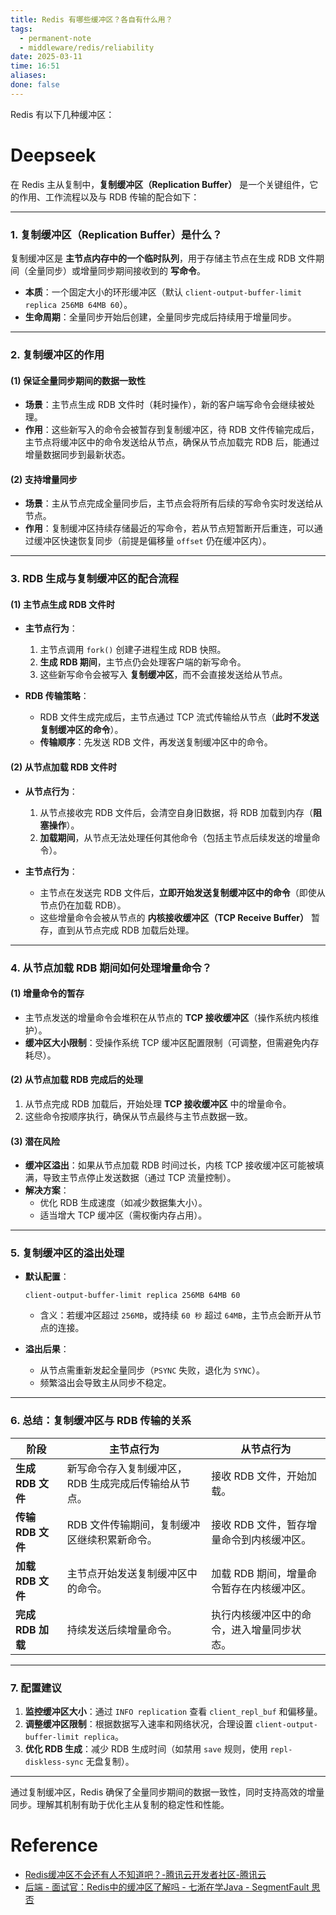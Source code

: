 ```yaml
---
title: Redis 有哪些缓冲区？各自有什么用？
tags:
  - permanent-note
  - middleware/redis/reliability
date: 2025-03-11
time: 16:51
aliases: 
done: false
---
```

Redis 有以下几种缓冲区：




# Deepseek

在 Redis 主从复制中，**复制缓冲区（Replication Buffer）** 是一个关键组件，它的作用、工作流程以及与 RDB 传输的配合如下：

---

### **1. 复制缓冲区（Replication Buffer）是什么？**
复制缓冲区是 **主节点内存中的一个临时队列**，用于存储主节点在生成 RDB 文件期间（全量同步）或增量同步期间接收到的 **写命令**。  
- **本质**：一个固定大小的环形缓冲区（默认 `client-output-buffer-limit replica 256MB 64MB 60`）。  
- **生命周期**：全量同步开始后创建，全量同步完成后持续用于增量同步。

---

### **2. 复制缓冲区的作用**
#### **(1) 保证全量同步期间的数据一致性**
- **场景**：主节点生成 RDB 文件时（耗时操作），新的客户端写命令会继续被处理。  
- **作用**：这些新写入的命令会被暂存到复制缓冲区，待 RDB 文件传输完成后，主节点将缓冲区中的命令发送给从节点，确保从节点加载完 RDB 后，能通过增量数据同步到最新状态。

#### **(2) 支持增量同步**
- **场景**：主从节点完成全量同步后，主节点会将所有后续的写命令实时发送给从节点。  
- **作用**：复制缓冲区持续存储最近的写命令，若从节点短暂断开后重连，可以通过缓冲区快速恢复同步（前提是偏移量 `offset` 仍在缓冲区内）。

---

### **3. RDB 生成与复制缓冲区的配合流程**
#### **(1) 主节点生成 RDB 文件时**
- **主节点行为**：  
  1. 主节点调用 `fork()` 创建子进程生成 RDB 快照。  
  2. **生成 RDB 期间**，主节点仍会处理客户端的新写命令。  
  3. 这些新写命令会被写入 **复制缓冲区**，而不会直接发送给从节点。  

- **RDB 传输策略**：  
  - RDB 文件生成完成后，主节点通过 TCP 流式传输给从节点（**此时不发送复制缓冲区的命令**）。  
  - **传输顺序**：先发送 RDB 文件，再发送复制缓冲区中的命令。

#### **(2) 从节点加载 RDB 文件时**
- **从节点行为**：  
  1. 从节点接收完 RDB 文件后，会清空自身旧数据，将 RDB 加载到内存（**阻塞操作**）。  
  2. **加载期间**，从节点无法处理任何其他命令（包括主节点后续发送的增量命令）。  

- **主节点行为**：  
  - 主节点在发送完 RDB 文件后，**立即开始发送复制缓冲区中的命令**（即使从节点仍在加载 RDB）。  
  - 这些增量命令会被从节点的 **内核接收缓冲区（TCP Receive Buffer）** 暂存，直到从节点完成 RDB 加载后处理。

---

### **4. 从节点加载 RDB 期间如何处理增量命令？**
#### **(1) 增量命令的暂存**
- 主节点发送的增量命令会堆积在从节点的 **TCP 接收缓冲区**（操作系统内核维护）。  
- **缓冲区大小限制**：受操作系统 TCP 缓冲区配置限制（可调整，但需避免内存耗尽）。

#### **(2) 从节点加载 RDB 完成后的处理**
1. 从节点完成 RDB 加载后，开始处理 **TCP 接收缓冲区** 中的增量命令。  
2. 这些命令按顺序执行，确保从节点最终与主节点数据一致。  

#### **(3) 潜在风险**
- **缓冲区溢出**：如果从节点加载 RDB 时间过长，内核 TCP 接收缓冲区可能被填满，导致主节点停止发送数据（通过 TCP 流量控制）。  
- **解决方案**：  
  - 优化 RDB 生成速度（如减少数据集大小）。  
  - 适当增大 TCP 缓冲区（需权衡内存占用）。

---

### **5. 复制缓冲区的溢出处理**
- **默认配置**：  
  ```plaintext
  client-output-buffer-limit replica 256MB 64MB 60
  ```
  - 含义：若缓冲区超过 `256MB`，或持续 `60 秒` 超过 `64MB`，主节点会断开从节点的连接。  

- **溢出后果**：  
  - 从节点需重新发起全量同步（`PSYNC` 失败，退化为 `SYNC`）。  
  - 频繁溢出会导致主从同步不稳定。

---

### **6. 总结：复制缓冲区与 RDB 传输的关系**
| 阶段                | 主节点行为                                                                 | 从节点行为                                 |
|---------------------|--------------------------------------------------------------------------|------------------------------------------|
| **生成 RDB 文件**   | 新写命令存入复制缓冲区，RDB 生成完成后传输给从节点。                               | 接收 RDB 文件，开始加载。                 |
| **传输 RDB 文件**   | RDB 文件传输期间，复制缓冲区继续积累新命令。                                       | 接收 RDB 文件，暂存增量命令到内核缓冲区。  |
| **加载 RDB 文件**   | 主节点开始发送复制缓冲区中的命令。                                               | 加载 RDB 期间，增量命令暂存在内核缓冲区。  |
| **完成 RDB 加载**   | 持续发送后续增量命令。                                                       | 执行内核缓冲区中的命令，进入增量同步状态。 |

---

### **7. 配置建议**
1. **监控缓冲区大小**：通过 `INFO replication` 查看 `client_repl_buf` 和偏移量。  
2. **调整缓冲区限制**：根据数据写入速率和网络状况，合理设置 `client-output-buffer-limit replica`。  
3. **优化 RDB 生成**：减少 RDB 生成时间（如禁用 `save` 规则，使用 `repl-diskless-sync` 无盘复制）。  

---

通过复制缓冲区，Redis 确保了全量同步期间的数据一致性，同时支持高效的增量同步。理解其机制有助于优化主从复制的稳定性和性能。

# Reference
*  [Redis缓冲区不会还有人不知道吧？-腾讯云开发者社区-腾讯云](https://cloud.tencent.com/developer/article/2212515)
* [后端 - 面试官：Redis中的缓冲区了解吗 - 七淅在学Java - SegmentFault 思否](https://segmentfault.com/a/1190000041572572)